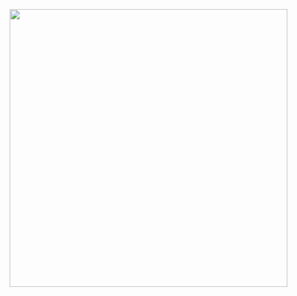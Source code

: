 
<div id="header" align="center">
  <img src="https://media3.giphy.com/media/v1.Y2lkPTc5MGI3NjExbXRueDd6YnVvOTJua2d1cHE2OGc3emo4NGFtbXNrOTcyaTVtOWRteCZlcD12MV9pbnRlcm5hbF9naWZfYnlfaWQmY3Q9cw/Kl1S90DsaAVm8/giphy.gif" width="500"/>
</div>

<!--
**KennethPinyan/KennethPinyan** is a ✨ _special_ ✨ repository because its `README.md` (this file) appears on your GitHub profile.

Here are some ideas to get you started:

- 🔭 I’m currently working on ...
- 🌱 I’m currently learning ...
- 👯 I’m looking to collaborate on ...
- 🤔 I’m looking for help with ...
- 💬 Ask me about ...
- 📫 How to reach me: ...
- 😄 Pronouns: ...
- ⚡ Fun fact: ...
-->
